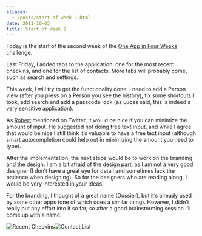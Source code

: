 ```yaml
---
aliases:
  - /posts/start-of-week-2.html
date: 2011-10-03
title: Start of Week 2
---
```


Today is the start of the second week of the [One App in Four
Weeks](/post/10680838726/one-app-in-four-weeks-kickoff) challenge.&#10;

Last Friday, I added tabs to the application: one for the most recent checkins,
and one for the list of contacts. More tabs will probably come, such as search
and settings.&#10;

This week, I will try to get the functionality done. I need to add a Person view
(after you press on a Person you see the history), fix some shortcuts I took,
add search and add a passcode lock (as Lucas said, this is indeed a very
sensitive application).&#10;

As [Robert](https://twitter.com/#!/robertgaal) mentioned on Twitter, it would be
nice if you can minimize the amount of input. He suggested not doing free text
input, and while I agree that would be nice I still think it’s valuable to have
a free text input (although smart autocompletion could help out in minimizing
the amount you need to type).&#10;

After the implementation, the next steps would be to work on the branding and
the design. I am a bit afraid of the design part, as I am not a very good
designer (I don’t have a great eye for detail and sometimes lack the patience
when designing). So for the designers who are reading along, I would be very
interested in your ideas.&#10;

For the branding, I thought of a great name (Dossier), but it’s already used by
some other apps (one of which does a similar thing). However, I didn’t really
put any effort into it so far, so after a good brainstorming session I’ll come
up with a name.&#10;

![](http://dl.dropbox.com/u/1264810/blog-content/IMG_1251.PNG
"Recent Checkins")![](http://dl.dropbox.com/u/1264810/blog-content/IMG_1252.PNG
"Contact List")
